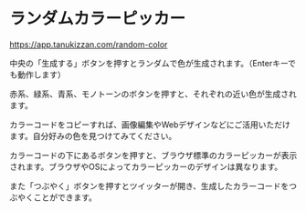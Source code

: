 # ランダムカラーピッカー

https://app.tanukizzan.com/random-color

中央の「生成する」ボタンを押すとランダムで色が生成されます。（Enterキーでも動作します）

赤系、緑系、青系、モノトーンのボタンを押すと、それぞれの近い色が生成されます。

カラーコードをコピーすれば、画像編集やWebデザインなどにご活用いただけます。自分好みの色を見つけてみてください。

カラーコードの下にあるボタンを押すと、ブラウザ標準のカラーピッカーが表示されます。ブラウザやOSによってカラーピッカーのデザインは異なります。

また「つぶやく」ボタンを押すとツイッターが開き、生成したカラーコードをつぶやくことができます。